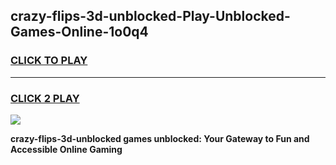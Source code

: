 
## crazy-flips-3d-unblocked-Play-Unblocked-Games-Online-1o0q4
<h3>
<a href="https://premium76.site?title=crazy-flips-3d-unblocked&ref=25A">CLICK TO PLAY</a></h3>
<hr>

<h3>
<a href="https://premium76.site?title=crazy-flips-3d-unblocked&ref=25A">CLICK 2 PLAY</a>
  
</h3>

<a href="https://premium76.site?title=crazy-flips-3d-unblocked&ref=25A"><img src="https://clearcache.store/games.png"></a>


**crazy-flips-3d-unblocked games unblocked: Your Gateway to Fun and Accessible Online Gaming**
